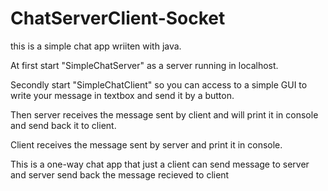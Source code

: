 # ChatServerClient-Socket
this is a simple chat app wriiten with java.

At first start "SimpleChatServer" as a server running in localhost.

Secondly start "SimpleChatClient" so you can access to a simple GUI to write your message in textbox and send it by a button.

Then server receives the message sent by client and will print it in console and send back it to client.

Client receives the message sent by server and print it in console.

This is a one-way chat app that just a client can send message to server and server send back the message recieved to client
